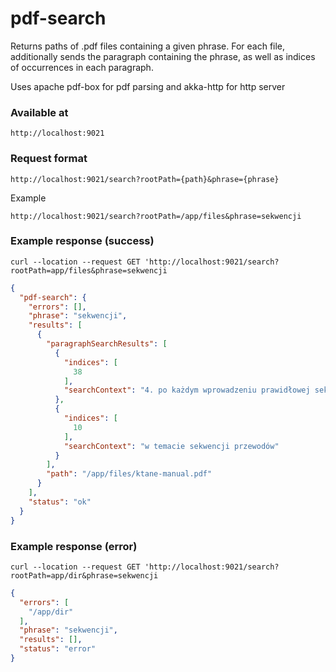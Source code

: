 # pdf-search

Returns paths of .pdf files containing a given phrase.
For each file, additionally sends the paragraph containing the phrase,
as well as indices of occurrences in each paragraph.

Uses apache pdf-box for pdf parsing and akka-http for http server

### Available at

`http://localhost:9021`

### Request format

`http://localhost:9021/search?rootPath={path}&phrase={phrase}`

Example

`http://localhost:9021/search?rootPath=/app/files&phrase=sekwencji`

### Example response (success)

`curl --location --request GET 'http://localhost:9021/search?rootPath=app/files&phrase=sekwencji`

```json
{
  "pdf-search": {
    "errors": [],
    "phrase": "sekwencji",
    "results": [
      {
        "paragraphSearchResults": [
          {
            "indices": [
              38
            ],
            "searchContext": "4. po każdym wprowadzeniu prawidłowej sekwencji będzie się ona wydłużać, aż do"
          },
          {
            "indices": [
              10
            ],
            "searchContext": "w temacie sekwencji przewodów"
          }
        ],
        "path": "/app/files/ktane-manual.pdf"
      }
    ],
    "status": "ok"
  }
}
```

### Example response (error)

`curl --location --request GET 'http://localhost:9021/search?rootPath=app/dir&phrase=sekwencji`

```json
{
  "errors": [
    "/app/dir"
  ],
  "phrase": "sekwencji",
  "results": [],
  "status": "error"
}
```
